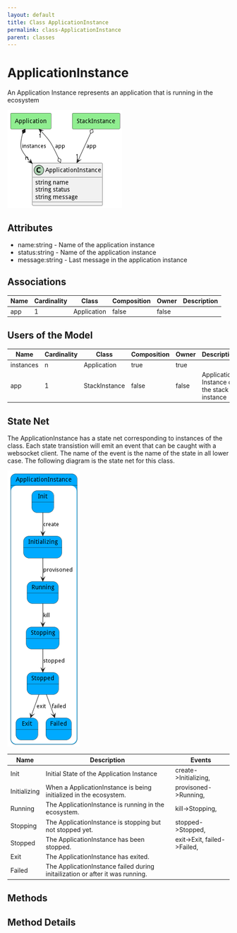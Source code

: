 ```yaml
---
layout: default
title: Class ApplicationInstance
permalink: class-ApplicationInstance
parent: classes
---
```


# ApplicationInstance

An Application Instance represents an application that is running in the ecosystem

![Logical Diagram](./logical.png)

## Attributes

* name:string - Name of the application instance
* status:string - Name of the application instance
* message:string - Last message in the application instance


## Associations

| Name | Cardinality | Class | Composition | Owner | Description |
| --- | --- | --- | --- | --- | --- |
| app | 1 | Application | false | false |  |


## Users of the Model

| Name | Cardinality | Class | Composition | Owner | Description |
| --- | --- | --- | --- | --- | --- |
| instances | n | Application | true | true |  |
| app | 1 | StackInstance | false | false | Application Instance of the stack instance |



## State Net
The ApplicationInstance has a state net corresponding to instances of the class. Each state transistion will emit an 
event that can be caught with a websocket client. The name of the event is the name of the state in all lower case.
The following diagram is the state net for this class.

![State Net Diagram](./statenet.png)

| Name | Description | Events |
| --- | --- | --- |
| Init | Initial State of the Application Instance | create-&gt;Initializing,  |
| Initializing | When a ApplicationInstance is being initialized in the ecosystem. | provisoned-&gt;Running,  |
| Running | The ApplicationInstance is running in the ecosystem. | kill-&gt;Stopping,  |
| Stopping | The ApplicationInstance is stopping but not stopped yet. | stopped-&gt;Stopped,  |
| Stopped | The ApplicationInstance has been stopped. | exit-&gt;Exit, failed-&gt;Failed,  |
| Exit | The ApplicationInstance has exited. |  |
| Failed | The ApplicationInstance failed during initailization or after it was running. |  |



## Methods


<h2>Method Details</h2>
    

